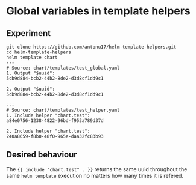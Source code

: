 # Global variables in template helpers

## Experiment

```shell
git clone https://github.com/antonu17/helm-template-helpers.git
cd helm-template-helpers
helm template chart
---
# Source: chart/templates/test_global.yaml
1. Output "$uuid":
5cb9d884-bcb2-44b2-8de2-d3d8cf1dd9c1

2. Output "$uuid":
5cb9d884-bcb2-44b2-8de2-d3d8cf1dd9c1

---
# Source: chart/templates/test_helper.yaml
1. Include helper "chart.test":
a84e0756-1238-4822-96bd-f953a789d37d

2. Include helper "chart.test":
240a8659-f8b0-48f0-965e-daa32fc83b93
```

## Desired behaviour

The `{{ include "chart.test" . }}` returns the same uuid throughout the same `helm template` execution no matters how many times it is refered.

